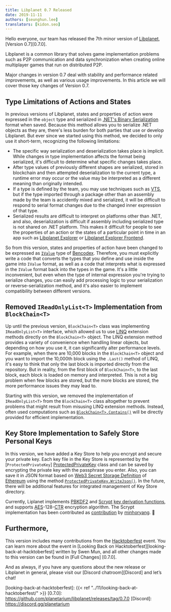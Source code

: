```yaml
---
title: Libplanet 0.7 Released
date: 2019-11-11
authors: [seunghun.lee]
translators: [kidon.seo]
---
```


Hello everyone, our team has released the 7th minor version of [Libplanet], [Version 0.7][0.7.0].

Libplanet is a common library that solves game implementation problems such as P2P communication and data synchronization when creating online multiplayer games that run on distributed P2P.

Major changes in version 0.7 deal with stability and performance related improvements, as well as various usage improvements. In this article we will cover those key changes of Version 0.7.

[Libplanet]: https://libplanet.io/

Type Limitations of Actions and States
------------------------

In previous versions of Libplanet, states and properties of action were expressed in the `object` type and serialized in [.NET's Binary Serialization][Binary Serialization] format when saved. Because this method allows you to serialize .NET objects as they are, there's less burden for both parties that use or develop Libplanet. But ever since we started using this method, we decided to only use it short-term, recognizing the following limitations:

- The specific way serialization and deserialization takes place is implicit. While changes in type implementation affects the format being serialized, it's difficult to determine what specific changes takes place.
- After type values of previously different shapes are serialized, stored in blockchain and then attempted deserialization to the current type, a runtime error may occur or the value may be interpreted as a different meaning than originally intended.
- If a type is defined by the team, you may use techniques such as [VTS], but if the type imported through a package other than an assembly made by the team is accidently mixed and serialized, it will be difficult to respond to serial format changes due to the changed inner expression of that type.
- Serialized results are difficult to interpret on platforms other than .NET, and also, deserialization is difficult if assembly including serialized type is not shared on .NET platform. This makes it difficult for people to see the properties of an action or the states of a particular point in time in an app such as [Libplanet Explorer] or [Libplanet Explorer Frontend].

[VTS]: https://docs.microsoft.com/en-us/dotnet/standard/serialization/version-tolerant-serialization
[Libplanet Explorer Frontend]: https://docs.microsoft.com/en-us/dotnet/standard/serialization/version-tolerant-serialization

So from this version, states and properties of action have been changed to be expressed as [`IValue`][IValue] type of [Bencodex]. Therefore, you must explicitly write a code that converts the types that you define and use inside the game into `IValue` format, as well as a code that interprets what is expressed in the `IValue` format back into the types in the game. It's a little inconvenient, but even when the type of internal expression you're trying to serialize changes, you can easily add processing logic to your serialization or reverse-serialization method, and it's also easier to implement compatibility between different versions.

[Binary Serialization]: https://docs.microsoft.com/en-us/dotnet/standard/serialization/binary-serialization
[Libplanet Explorer]: https://github.com/planetarium/libplanet-explorer
[Bencodex]: https://github.com/planetarium/bencodex.net
[IValue]: https://github.com/planetarium/bencodex.net/blob/0.2.0/Bencodex/Types/IValue.cs


Removed `IReadOnlyList<T>` Implementation from `BlockChain<T>`
--------------------------------------------------------------

Up until the previous version, `BlockChain<T>` class was implementing `IReadOnlyList<T>` interface, which allowed us to use [LINQ] extension methods directly on the `BlockChain<T>` object. The LINQ extension method provides a variety of convenience when handling linear objects, but depending on how you use it, it can significantly alter performance levels. For example, when there are 10,000 blocks in the `BlockChain<T>` object and you want to import the 10,000th block using the `.Last()` method of LINQ, it's easy to think that only the last block is imported directly from the repository. But in reality, from the first block of `BlockChain<T>`, to the last block, each block is loaded on memory and interpreted. This is not a big problem when few blocks are stored, but the more blocks are stored, the more performance issues they may lead to.

Starting with this version, we removed the implementation of `IReadOnlyList<T>` from the `BlockChain<T>` class altogether to prevent problems that might result from misusing LINQ extension methods. Instead, often used computations such as [`BlockChain<T>.Contains()`][BlockChain<T>.Contains] will be directly provided for efficient implementation.

[BlockChain<T>.Contains]: https://docs.libplanet.io/0.7.0/api/Libplanet.Blockchain.BlockChain-1.html#Libplanet_Blockchain_BlockChain_1_Contains_Libplanet_Blocks_Block__0__

[LINQ]: https://docs.microsoft.com/en-us/dotnet/csharp/programming-guide/concepts/linq/


Key Store Implementation to Safely Store Personal Keys
----------------------------------------------

In this version, we have added a Key Store to help you encrypt and secure your private key. Each key file in the Key Store is represented by the [`ProtectedPrivateKey`] [ProtectedPrivateKey] class and can be saved by encrypting the private key with the passphrase you enter. Also, you can save it in JSON format based on [Web3 Secret Storage Definition] of [Ethereum] using the method [`ProtectedPrivateKey.WriteJson()`][ProtectedPrivateKey.WriteJson]. In the future, there will be additional features for integrated management of Key Store directory.

[ProtectedPrivateKey]: https://docs.libplanet.io/0.7.0/api/Libplanet.KeyStore.ProtectedPrivateKey.html
[ProtectedPrivateKey.WriteJson]: https://docs.libplanet.io/0.7.0/api/Libplanet.KeyStore.ProtectedPrivateKey.html#Libplanet_KeyStore_ProtectedPrivateKey_WriteJson_Stream_System_Nullable_Guid___

Currently, Liplanet implements [PBKDF2] and [Scrypt] [key derivation functions], and supports [AES]-128-[CTR] encryption algorithm. The Scrypt implementation has been contributed as [contribution][#654] by [minhoryang]. 🎉

[Ethereum]: https://en.wikipedia.org/wiki/Ethereum
[Web3 Secret Storage Definition]: https://github.com/ethereum/wiki/wiki/Web3-Secret-Storage-Definition
[key derivation functions]: https://en.wikipedia.org/wiki/Key_derivation_function
[PBKDF2]: https://en.wikipedia.org/wiki/PBKDF2
[Scrypt]: https://en.wikipedia.org/wiki/Scrypt
[AES]: https://en.wikipedia.org/wiki/Advanced_Encryption_Standard
[CTR]: https://en.wikipedia.org/wiki/Block_cipher_mode_of_operation#Counter_(CTR)
[minhoryang]: https://github.com/minhoryang
[#654]: https://github.com/planetarium/libplanet/pull/654


Furthermore,
----

This version includes many contributions from the [Hacktoberfest] event. You can learn more about the event in [Looking Back on Hacktoberfest][looking-back-at-hacktoberfest] written by Swen Mun, and all other changes made to this version can be found in [Full Changes] [0.7.0].

And as always, if you have any questions about the new release or Libplanet in general, please visit our [Discord chatroom][Discord] and let’s chat!

[Hacktoberfest]: https://hacktoberfest.digitalocean.com/
[looking-back-at-hacktoberfest]: {{< ref "../11/looking-back-at-hacktoberfest/" >}}
[0.7.0]: https://github.com/planetarium/libplanet/releases/tag/0.7.0
[Discord]: https://discord.gg/planetarium
